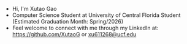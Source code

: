 - Hi, I'm Xutao Gao
- Computer Science Student at University of Central Florida Student (Estimated Graduation Month: Spring/2026)
- Feel welcome to connect with me through my LinkedIn at: https://github.com/XutaoG or xu611268@ucf.edu

<!---
XutaoG/XutaoG is a ✨ special ✨ repository because its `README.md` (this file) appears on your GitHub profile.
You can click the Preview link to take a look at your changes.
--->
